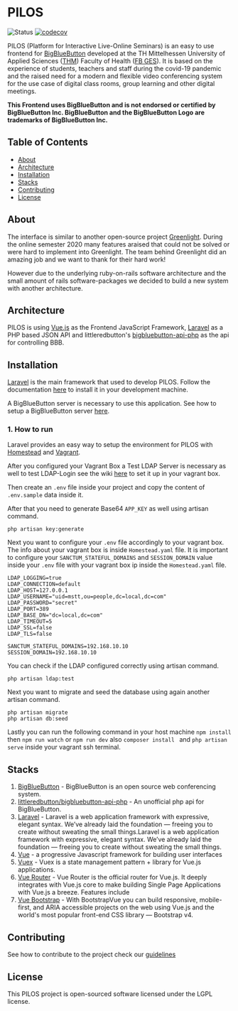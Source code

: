 # PILOS

![Status](https://travis-ci.org/THM-Health/PILOS.svg?branch=master)
[![codecov](https://codecov.io/gh/THM-Health/PILOS/branch/master/graph/badge.svg?token=6EXYQKIG3W)](https://codecov.io/gh/THM-Health/PILOS)

PILOS (Platform for Interactive Live-Online Seminars) is an easy to use frontend for [BigBlueButton](https://bigbluebutton.org/) developed at the TH Mittelhessen University of Applied Sciences ([THM](https://thm.de/)) Faculty of Health ([FB GES](https://www.thm.de/ges/)).
It is based on the experience of students, teachers and staff during the covid-19 pandemic and the raised need for a modern and flexible video conferencing system for the use case of digital class rooms, group learning and other digital meetings. 


**This Frontend uses BigBlueButton and is not endorsed or certified by BigBlueButton Inc. BigBlueButton and the BigBlueButton Logo are trademarks of BigBlueButton Inc.**

## Table of Contents 
* [About](#About)
* [Architecture](#Architecture)
* [Installation](#Installation)
* [Stacks](#Stacks)
* [Contributing](#Contributing)
* [License](#License)

## About 

The interface is similar to another open-source project [Greenlight](https://github.com/bigbluebutton/greenlight).
During the online semester 2020 many features araised that could not be solved or were hard to implement into Greenlight.
The team behind Greenlight did an amazing job and we want to thank for their hard work!

However due to the underlying ruby-on-rails software architecture and the small amount of rails software-packages
we decided to build a new system with another architecture.

## Architecture

PILOS is using [Vue.js](https://vuejs.org/) as the Frontend JavaScript Framework, [Laravel](https://laravel.com/) as a PHP based JSON API and littleredbutton's [bigbluebutton-api-php](https://github.com/littleredbutton/bigbluebutton-api-php) as the api for controlling BBB.

## Installation

[Laravel](https://laravel.com/) is the main framework that used to develop PILOS. Follow the documentation [here](https://laravel.com/docs/7.x/) to install it in your development machine. 

A BigBlueButton server is necessary to use this application. See how to setup a BigBlueButton server [here](https://docs.bigbluebutton.org/).  

### 1. How to run

Laravel provides an easy way to setup the environment for PILOS with [Homestead](https://laravel.com/docs/7.x/homestead) and [Vagrant](https://www.vagrantup.com/).
 
After you configured your Vagrant Box a Test LDAP Server is necessary as well to test LDAP-Login see the wiki [here](https://github.com/THM-Health/PILOS/wiki/Installing-OpenLDAP) to set it up in your vagrant box. 

Then create an ```.env``` file inside your project and copy the content of ```.env.sample``` data inside it. 

After that you need to generate Base64 ```APP_KEY``` as well using artisan command. 

```
php artisan key:generate
```

Next you want to configure your ``.env`` file accordingly to your vagrant box. The info about your vagrant box is inside ``Homestead.yaml`` file. It is important to configure your ``SANCTUM_STATEFUL_DOMAINS`` and ``SESSION_DOMAIN`` value inside your ``.env`` file with your vagrant box ip inside the ``Homestead.yaml`` file.

```
LDAP_LOGGING=true
LDAP_CONNECTION=default
LDAP_HOST=127.0.0.1
LDAP_USERNAME="uid=mstt,ou=people,dc=local,dc=com"
LDAP_PASSWORD="secret"
LDAP_PORT=389
LDAP_BASE_DN="dc=local,dc=com"
LDAP_TIMEOUT=5
LDAP_SSL=false
LDAP_TLS=false

SANCTUM_STATEFUL_DOMAINS=192.168.10.10
SESSION_DOMAIN=192.168.10.10
```

You can check if the LDAP configured correctly using artisan command.

```
php artisan ldap:test
```

Next you want to migrate and seed the database using again another artisan command. 

```
php artisan migrate
php artisan db:seed
```

Lastly you can run the following command in your host machine ``npm install `` then ``npm run watch`` or ``npm run dev``  also
``composer install `` and ``php artisan serve`` inside your vagrant ssh terminal.


## Stacks

1. [BigBlueButton](https://bigbluebutton.org/) - BigBlueButton is an open source web conferencing system.
2. [littleredbutton/bigbluebutton-api-php](https://github.com/littleredbutton/bigbluebutton-api-php) - An unofficial php api for BigBlueButton.
3. [Laravel](https://laravel.com/) - Laravel is a web application framework with expressive, elegant syntax. We’ve already laid the foundation — freeing you to create without sweating the small things.Laravel is a web application framework with expressive, elegant syntax. We’ve already laid the foundation — freeing you to create without sweating the small things.
4. [Vue](https://vuejs.org/) -  a progressive Javascript framework for building user interfaces
5. [Vuex](https://vuex.vuejs.org/) - Vuex is a state management pattern + library for Vue.js applications.
6. [Vue Router](https://router.vuejs.org/) - Vue Router is the official router for Vue.js. It deeply integrates with Vue.js core to make building Single Page Applications with Vue.js a breeze. Features include
7. [Vue Bootstrap](https://bootstrap-vue.org/) - With BootstrapVue you can build responsive, mobile-first, and ARIA accessible projects on the web using Vue.js and the world's most popular front-end CSS library — Bootstrap v4.


## Contributing

See how to contribute to the project check our [guidelines](CONTRIBUTE.MD)

## License

This PILOS project is open-sourced software licensed under the LGPL license.
